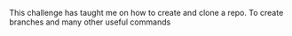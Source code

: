 This challenge has taught me on how to create and clone a repo. To create branches and many other useful commands
